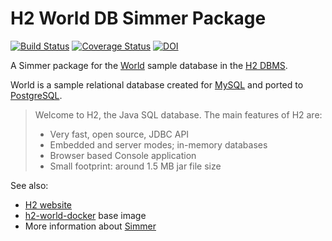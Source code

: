 H2 World DB Simmer Package
==========================

[![Build Status](https://travis-ci.org/similitude/h2-world-simmer.svg?branch=master)](https://travis-ci.org/similitude/h2-world-simmer)
[![Coverage Status](https://coveralls.io/repos/similitude/h2-world-simmer/badge.png)](https://coveralls.io/r/similitude/h2-world-simmer)
[![DOI](https://zenodo.org/badge/6943/similitude/h2-world-simmer.png)](http://dx.doi.org/10.5281/zenodo.12532)

A Simmer package for the [World](https://dev.mysql.com/doc/world-setup/en/)
sample database in the [H2 DBMS](http://www.h2database.com/html/main.html).

World is a sample relational database created for [MySQL](https://dev.mysql.com/doc/world-setup/en/)
and ported to [PostgreSQL](http://pgfoundry.org/frs/?group_id=1000150&release_id=366#world-world-1.0-title-content).

> Welcome to H2, the Java SQL database. The main features of H2 are:
>
> * Very fast, open source, JDBC API
> * Embedded and server modes; in-memory databases
> * Browser based Console application
> * Small footprint: around 1.5 MB jar file size

See also:

* [H2 website](http://www.h2database.com/html/main.html)
* [h2-world-docker](https://github.com/similitude/h2-world-docker) base image
* More information about [Simmer](https://www.runsimmer.com/)
